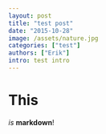 ```yaml
---
layout: post
title: "test post"
date: "2015-10-28"
image: /assets/nature.jpg
categories: ["test"]
authors: ["Erik"]
intro: test intro
---
```


# This

_is_ __markdown__!
